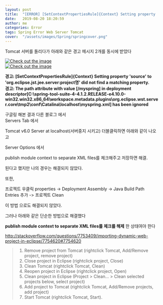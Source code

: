 ```yaml
---
layout: post
title:  "[ERROR] [SetContextPropertiesRule]{Context} Setting property 'source' to 'org.eclipse.jst.jee.server:project' did not find a matching property"
date:   2019-08-20 18:20:59
author: me
categories: Error
tags: Spring Error Web Server Tomcat
cover:  "/assets/images/Spring/springcover.png"
---
```


Tomcat 서버를 돌리다가 아래와 같은 경고 메시지 2개를 동시에 받았다

<a href="{{ site.error_img }}/spring_error1.JPG" data-lightbox="falcon9-large" data-title="Check out the image">
  <img src="{{ site.error_img }}/spring_error1.JPG" title="Check out the image">
</a>

<br />

<a href="{{ site.error_img }}/spring_error2.JPG" data-lightbox="falcon9-large" data-title="Check out the image">
  <img src="{{ site.error_img }}/spring_error2.JPG" title="Check out the image">
</a>

__경고: [SetContextPropertiesRule]{Context} Setting property 'source' to 'org.eclipse.jst.jee.server:project명' did not find a matching property.__
<br />
__경고: The path attribute with value [/myspring] in deployment descriptor[C:\spring-tool-suite-4-4.1.2.RELEASE-e4.10.0-win32.win32.x86_64\workspace\.metadata\.plugins\org.eclipse.wst.server.core\tmp2\conf\Catalina\localhost\myspring.xml] has been ignored__

구글링 해본 결과 다른 블로그 에서 <br />
Servers Tab 에서 <br />

Tomcat v6.0 Server at localhost(서버중지 시키고) 더블클릭하면 아래와 같이 나오고 <br />

Server Options 에서 <br />

publish module context to separate XML files를 체크해주고 저장하면 해결. <br />

된다고 했지만 나의 경우는 해결되지 않았다. <br />

또한, <br />

프로젝트 우클릭 properties -> Deployment Assembly -> Java Build Path Entries 추가 -> 프로젝트 Clean <br />

이 방법 으로도 해결되지 않았다. <br />

그러나 아래와 같은 단순한 방법으로 해결했다 <br />

__publish module context to separate XML files를 체크를 해제__ 한 상태여야 한다 <br />

<a href="http://stackoverflow.com/questions/7753409/importing-dynamic-web-project-in-eclipse/7754620#7754620">http://stackoverflow.com/questions/7753409/importing-dynamic-web-project-in-eclipse/7754620#7754620<a>

> 1. Remove project from Tomcat (rightclick Tomcat, Add/Remove project, remove project)
> 2. Close project in Eclipse (rightclick project, Close)
> 3. Clean Tomcat (rightclick Tomcat, Clean)
> 4. Reopen project in Eclipse (rightclick project, Open)
> 5. Clean project in Eclipse (Project > Clean... > Clean selected projects below, select project)
> 6. Add project to Tomcat (rightclick Tomcat, Add/Remove projects, add project)
> 7. Start Tomcat (rightclick Tomcat, Start).